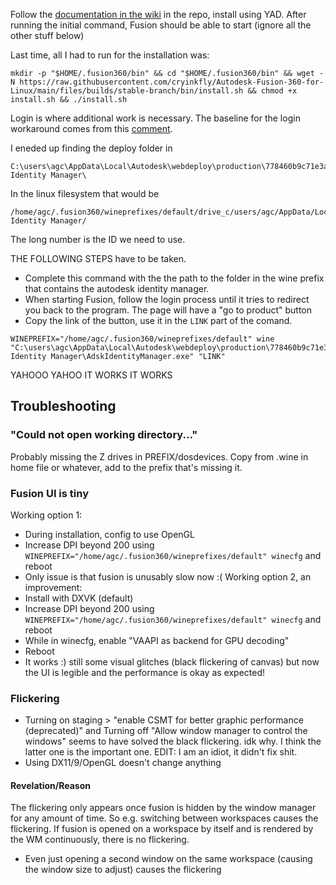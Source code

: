 Follow the [documentation in the wiki](https://github.com/cryinkfly/Autodesk-Fusion-360-for-Linux/wiki/Documentation) in the repo, install using YAD. After running the initial command, Fusion should be able to start (ignore all the other stuff below)

Last time, all I had to run for the installation was:
```
mkdir -p "$HOME/.fusion360/bin" && cd "$HOME/.fusion360/bin" && wget -N https://raw.githubusercontent.com/cryinkfly/Autodesk-Fusion-360-for-Linux/main/files/builds/stable-branch/bin/install.sh && chmod +x install.sh && ./install.sh
```
Login is where additional work is necessary.
The baseline for the login workaround comes from this [comment](https://github.com/cryinkfly/Autodesk-Fusion-360-for-Linux/issues/460#issuecomment-2436702373).

I eneded up finding the deploy folder in 
```
C:\users\agc\AppData\Local\Autodesk\webdeploy\production\778460b9c71e3a1499585e5d8456468dad28c923\Autodesk Identity Manager\
```
In the linux filesystem that would be
```
/home/agc/.fusion360/wineprefixes/default/drive_c/users/agc/AppData/Local/Autodesk/webdeploy/production/778460b9c71e3a1499585e5d8456468dad28c923/Autodesk Identity Manager/
```
The long number is the ID we need to use.

THE FOLLOWING STEPS have to be taken.
- Complete this command with the the path to the folder in the wine prefix that contains the autodesk identity manager.
- When starting Fusion, follow the login process until it tries to redirect you back to the program. The page will have a "go to product" button
- Copy the link of the button, use it in the `LINK` part of the comand.

```
WINEPREFIX="/home/agc/.fusion360/wineprefixes/default" wine "C:\users\agc\AppData\Local\Autodesk\webdeploy\production\778460b9c71e3a1499585e5d8456468dad28c923\Autodesk Identity Manager\AdskIdentityManager.exe" "LINK"
```
YAHOOO YAHOO IT WORKS IT WORKS
## Troubleshooting
### "Could not open working directory..."
Probably missing the Z drives in PREFIX/dosdevices. Copy from .wine in home file or whatever, add to the prefix that's missing it.
### Fusion UI is tiny
Working option 1:
- During installation, config to use OpenGL
- Increase DPI beyond 200 using `WINEPREFIX="/home/agc/.fusion360/wineprefixes/default" winecfg` and reboot
- Only issue is that fusion is unusably slow now :(
Working option 2, an improvement:
- Install with DXVK (default)
- Increase DPI beyond 200 using `WINEPREFIX="/home/agc/.fusion360/wineprefixes/default" winecfg` and reboot
- While in winecfg, enable "VAAPI as backend for GPU decoding"
- Reboot
- It works :) still some visual glitches (black flickering of canvas) but now the UI is legible and the performance is okay as expected!
### Flickering
- Turning on staging > "enable CSMT for better graphic performance (deprecated)" and Turning off "Allow window manager to control the windows" seems to have solved the black flickering. idk why. I think the latter one is the important one. EDIT: I am an idiot, it didn't fix shit.
- Using DX11/9/OpenGL doesn't change anything
#### Revelation/Reason
The flickering only appears once fusion is hidden by the window manager for any amount of time. So e.g. switching between workspaces causes the flickering. If fusion is opened on a workspace by itself and is rendered by the WM continuously, there is no flickering.
- Even just opening a second window on the same workspace (causing the window size to adjust) causes the flickering
